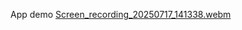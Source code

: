 App demo
[Screen_recording_20250717_141338.webm](https://github.com/user-attachments/assets/d631b088-fe38-443d-ad93-74315b1fa053)
